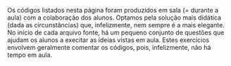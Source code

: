 Os códigos listados nesta página foram produzidos em sala (= durante a aula) com a colaboração dos alunos. 
Optamos pela solução mais didática (dada as circunstâncias) que, infelizmente, nem sempre é a mais elegante. 
No início de cada arquivo fonte, há um pequeno conjunto de questões que ajudam os alunos a execitar as ideias 
vistas em aula. Estes exercícios envolvem geralmente comentar os códigos, pois, infelizmente, não há tempo 
em aula.
